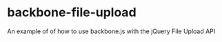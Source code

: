 backbone-file-upload
====================

An example of of how to use backbone.js with the jQuery File Upload API
